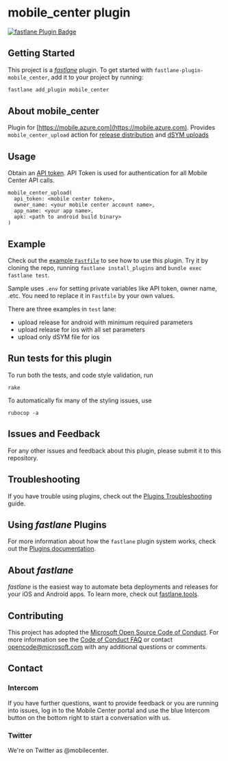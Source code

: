# mobile_center plugin

[![fastlane Plugin Badge](https://rawcdn.githack.com/fastlane/fastlane/master/fastlane/assets/plugin-badge.svg)](https://rubygems.org/gems/fastlane-plugin-mobile_center)

## Getting Started

This project is a [_fastlane_](https://github.com/fastlane/fastlane) plugin. To get started with `fastlane-plugin-mobile_center`, add it to your project by running:

```bash
fastlane add_plugin mobile_center
```

## About mobile_center

Plugin for [https://mobile.azure.com](https://mobile.azure.com). Provides `mobile_center_upload` action for [release distribution](https://docs.microsoft.com/en-us/mobile-center/distribution/uploading) and [dSYM uploads](https://docs.microsoft.com/en-us/mobile-center/crashes/ios)

## Usage

Obtain an [API token](https://docs.microsoft.com/en-us/mobile-center/api-docs/). API Token is used for authentication for all Mobile Center API calls.

```
mobile_center_upload(
  api_token: <mobile center token>,
  owner_name: <your mobile center account name>,
  app_name: <your app name>,
  apk: <path to android build binary>
)
```

## Example

Check out the [example `Fastfile`](fastlane/Fastfile) to see how to use this plugin. Try it by cloning the repo, running `fastlane install_plugins` and `bundle exec fastlane test`.

Sample uses `.env` for setting private variables like API token, owner name, .etc. You need to replace it in `Fastfile` by your own values.

There are three examples in `test` lane:
- upload release for android with minimum required parameters
- upload release for ios with all set parameters
- upload only dSYM file for ios

## Run tests for this plugin

To run both the tests, and code style validation, run

```
rake
```

To automatically fix many of the styling issues, use
```
rubocop -a
```

## Issues and Feedback

For any other issues and feedback about this plugin, please submit it to this repository.

## Troubleshooting

If you have trouble using plugins, check out the [Plugins Troubleshooting](https://docs.fastlane.tools/plugins/plugins-troubleshooting/) guide.

## Using _fastlane_ Plugins

For more information about how the `fastlane` plugin system works, check out the [Plugins documentation](https://docs.fastlane.tools/plugins/create-plugin/).

## About _fastlane_

_fastlane_ is the easiest way to automate beta deployments and releases for your iOS and Android apps. To learn more, check out [fastlane.tools](https://fastlane.tools).

## Contributing

This project has adopted the [Microsoft Open Source Code of Conduct](https://opensource.microsoft.com/codeofconduct/). For more information see the [Code of Conduct FAQ](https://opensource.microsoft.com/codeofconduct/faq/) or contact [opencode@microsoft.com](mailto:opencode@microsoft.com) with any additional questions or comments.

## Contact

### Intercom

If you have further questions, want to provide feedback or you are running into issues, log in to the Mobile Center portal and use the blue Intercom button on the bottom right to start a conversation with us.

### Twitter

We're on Twitter as @mobilecenter.
